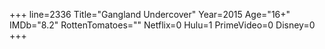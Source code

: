 +++
line=2336
Title="Gangland Undercover"
Year=2015
Age="16+"
IMDb="8.2"
RottenTomatoes=""
Netflix=0
Hulu=1
PrimeVideo=0
Disney=0
+++

